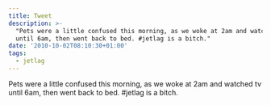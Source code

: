 ```yaml
---
title: Tweet
description: >-
  "Pets were a little confused this morning, as we woke at 2am and watched tv
  until 6am, then went back to bed. #jetlag is a bitch."
date: '2010-10-02T08:10:30+01:00'
tags:
  - jetlag
---
```

Pets were a little confused this morning, as we woke at 2am and watched tv until 6am, then went back to bed. #jetlag is a bitch.
